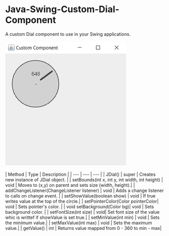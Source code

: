 # Java-Swing-Custom-Dial-Component
A custom Dial component to use in your Swing applications.
<br>
<br>
![Example](https://github.com/Clowo/Java-Swing-Custom-Dial-Component/blob/master/example.png)
<br>
<br>
| Method | Type | Description |
| --- | --- | --- |
| JDial() | super | Creates new instance of JDial object. |
| setBounds(int x, int y, int width, int height) | void | Moves to (x,y) on parent and sets size (width, height).|
| addChangeListener(ChangeListener listener) | void | Adds a change listener to calls on change event. |
| setShowValue(boolean show) | void | If true writes value at the top of the circle.|
| setPointerColor(Color pointerColor| void | Sets pointer's color. |
| void setBackground(Color bg)| void | Sets background color. |
| setFontSize(int size) | void| Set font size of the value whic is writtef if showValue is set true.|
| setMinValue(int min) | void | Sets the minimum value.|
| setMaxValue(int max) | void | Sets the maximum value.|
| getValue() | int | Returns value mapped from 0 - 360 to min - max|
